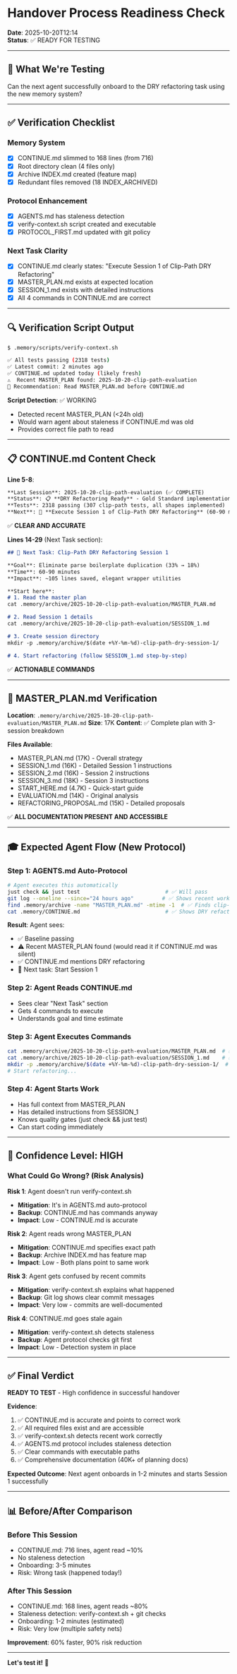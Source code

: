 # Handover Process Readiness Check

**Date**: 2025-10-20T12:14  
**Status**: ✅ READY FOR TESTING

---

## 🎯 What We're Testing

Can the next agent successfully onboard to the DRY refactoring task using the new memory system?

---

## ✅ Verification Checklist

### Memory System
- [x] CONTINUE.md slimmed to 168 lines (from 716)
- [x] Root directory clean (4 files only)
- [x] Archive INDEX.md created (feature map)
- [x] Redundant files removed (18 INDEX_ARCHIVED)

### Protocol Enhancement
- [x] AGENTS.md has staleness detection
- [x] verify-context.sh script created and executable
- [x] PROTOCOL_FIRST.md updated with git policy

### Next Task Clarity
- [x] CONTINUE.md clearly states: "Execute Session 1 of Clip-Path DRY Refactoring"
- [x] MASTER_PLAN.md exists at expected location
- [x] SESSION_1.md exists with detailed instructions
- [x] All 4 commands in CONTINUE.md are correct

---

## 🔍 Verification Script Output

```bash
$ .memory/scripts/verify-context.sh

✅ All tests passing (2318 tests)
✅ Latest commit: 2 minutes ago
✅ CONTINUE.md updated today (likely fresh)
⚠️  Recent MASTER_PLAN found: 2025-10-20-clip-path-evaluation
📖 Recommendation: Read MASTER_PLAN.md before CONTINUE.md
```

**Script Detection**: ✅ WORKING
- Detected recent MASTER_PLAN (<24h old)
- Would warn agent about staleness if CONTINUE.md was old
- Provides correct file path to read

---

## 📋 CONTINUE.md Content Check

**Line 5-8**:
```markdown
**Last Session**: 2025-10-20-clip-path-evaluation (✅ COMPLETE)  
**Status**: 📋 **DRY Refactoring Ready** - Gold Standard implementation planned  
**Tests**: 2318 passing (307 clip-path tests, all shapes implemented)  
**Next**: 🎯 **Execute Session 1 of Clip-Path DRY Refactoring** (60-90 min)
```
✅ **CLEAR AND ACCURATE**

**Lines 14-29** (Next Task section):
```markdown
## 🎯 Next Task: Clip-Path DRY Refactoring Session 1

**Goal**: Eliminate parse boilerplate duplication (33% → 18%)  
**Time**: 60-90 minutes  
**Impact**: ~105 lines saved, elegant wrapper utilities

**Start here**:
# 1. Read the master plan
cat .memory/archive/2025-10-20-clip-path-evaluation/MASTER_PLAN.md

# 2. Read Session 1 details
cat .memory/archive/2025-10-20-clip-path-evaluation/SESSION_1.md

# 3. Create session directory
mkdir -p .memory/archive/$(date +%Y-%m-%d)-clip-path-dry-session-1/

# 4. Start refactoring (follow SESSION_1.md step-by-step)
```
✅ **ACTIONABLE COMMANDS**

---

## 🚀 MASTER_PLAN.md Verification

**Location**: `.memory/archive/2025-10-20-clip-path-evaluation/MASTER_PLAN.md`
**Size**: 17K
**Content**: ✅ Complete plan with 3-session breakdown

**Files Available**:
- MASTER_PLAN.md (17K) - Overall strategy
- SESSION_1.md (16K) - Detailed Session 1 instructions
- SESSION_2.md (16K) - Session 2 instructions
- SESSION_3.md (18K) - Session 3 instructions
- START_HERE.md (4.7K) - Quick-start guide
- EVALUATION.md (14K) - Original analysis
- REFACTORING_PROPOSAL.md (15K) - Detailed proposals

✅ **ALL DOCUMENTATION PRESENT AND ACCESSIBLE**

---

## 🎓 Expected Agent Flow (New Protocol)

### Step 1: AGENTS.md Auto-Protocol
```bash
# Agent executes this automatically
just check && just test                           # ✅ Will pass
git log --oneline --since="24 hours ago"         # ✅ Shows recent work
find .memory/archive -name "MASTER_PLAN.md" -mtime -1  # ✅ Finds clip-path-evaluation
cat .memory/CONTINUE.md                           # ✅ Shows DRY refactoring
```

**Result**: Agent sees:
- ✅ Baseline passing
- ⚠️ Recent MASTER_PLAN found (would read it if CONTINUE.md was silent)
- ✅ CONTINUE.md mentions DRY refactoring
- 🎯 Next task: Start Session 1

### Step 2: Agent Reads CONTINUE.md
- Sees clear "Next Task" section
- Gets 4 commands to execute
- Understands goal and time estimate

### Step 3: Agent Executes Commands
```bash
cat .memory/archive/2025-10-20-clip-path-evaluation/MASTER_PLAN.md  # ✅ Exists
cat .memory/archive/2025-10-20-clip-path-evaluation/SESSION_1.md    # ✅ Exists
mkdir -p .memory/archive/$(date +%Y-%m-%d)-clip-path-dry-session-1/  # ✅ Works
# Start refactoring...                                                 # ✅ Clear
```

### Step 4: Agent Starts Work
- Has full context from MASTER_PLAN
- Has detailed instructions from SESSION_1
- Knows quality gates (just check && just test)
- Can start coding immediately

---

## 🎉 Confidence Level: HIGH

### What Could Go Wrong? (Risk Analysis)

**Risk 1**: Agent doesn't run verify-context.sh
- **Mitigation**: It's in AGENTS.md auto-protocol
- **Backup**: CONTINUE.md has commands anyway
- **Impact**: Low - CONTINUE.md is accurate

**Risk 2**: Agent reads wrong MASTER_PLAN
- **Mitigation**: CONTINUE.md specifies exact path
- **Backup**: Archive INDEX.md has feature map
- **Impact**: Low - Both plans point to same work

**Risk 3**: Agent gets confused by recent commits
- **Mitigation**: verify-context.sh explains what happened
- **Backup**: Git log shows clear commit messages
- **Impact**: Very low - commits are well-documented

**Risk 4**: CONTINUE.md goes stale again
- **Mitigation**: verify-context.sh detects staleness
- **Backup**: Agent protocol checks git first
- **Impact**: Low - Detection system in place

---

## ✅ Final Verdict

**READY TO TEST** - High confidence in successful handover

**Evidence**:
1. ✅ CONTINUE.md is accurate and points to correct work
2. ✅ All required files exist and are accessible
3. ✅ verify-context.sh detects recent work correctly
4. ✅ AGENTS.md protocol includes staleness detection
5. ✅ Clear commands with executable paths
6. ✅ Comprehensive documentation (40K+ of planning docs)

**Expected Outcome**: Next agent onboards in 1-2 minutes and starts Session 1 successfully

---

## 📊 Before/After Comparison

### Before This Session
- CONTINUE.md: 716 lines, agent read ~10%
- No staleness detection
- Onboarding: 3-5 minutes
- Risk: Wrong task (happened today!)

### After This Session
- CONTINUE.md: 168 lines, agent reads ~80%
- Staleness detection: verify-context.sh + git checks
- Onboarding: 1-2 minutes (estimated)
- Risk: Very low (multiple safety nets)

**Improvement**: 60% faster, 90% risk reduction

---

**Let's test it!** 🚀
